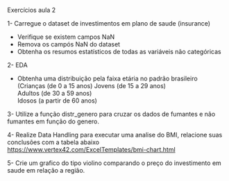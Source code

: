 Exercícios aula 2 

1- Carregue o dataset de investimentos em plano de saude (insurance)
+ Verifique se existem campos NaN
+ Remova os campós NaN do dataset
+ Obtenha os resumos estatísticos de todas as variáveis não categóricas


2- EDA
+ Obtenha uma distribuição pela faixa etária no padrão brasileiro 
    (Crianças (de 0 a 15 anos)
    Jovens (de 15 a 29 anos)	
    Adultos (de 30 a 59 anos)	
    Idosos (a partir de 60 anos)

3- Utilize a função distr_genero para cruzar os dados de fumantes e não fumantes em função do genero.

4- Realize Data Handling para executar uma analise do BMI, relacione suas conclusões com a tabela abaixo
https://www.vertex42.com/ExcelTemplates/bmi-chart.html

5- Crie um grafico do tipo violino comparando o preço do investimento em saude em relação a região.